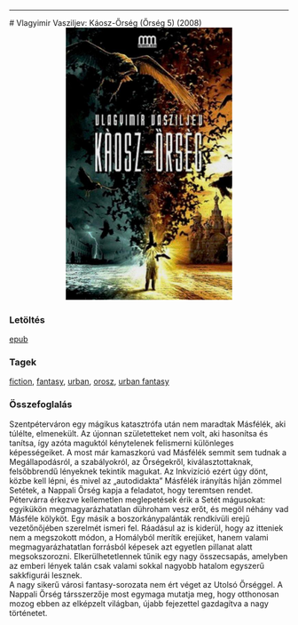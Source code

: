 <hr/>
# <a name="id_460">Vlagyimir Vasziljev: Káosz-Őrség (Őrség 5) (2008)</a>
<center><img src="https://github.com/BercziSandor/calibre_lib/raw/main/main/Vlagyimir%20Vasziljev/Kaosz-Orseg%20%28460%29/cover.jpg" alt="cover" width="300"/></center>

### Letöltés
[epub](https://github.com/BercziSandor/calibre_lib/raw/main/main/Vlagyimir%20Vasziljev/Kaosz-Orseg%20%28460%29/Kaosz-Orseg%20-%20Vlagyimir%20Vasziljev.epub)

### Tagek
[fiction](https://github.com/berczisandor/calibre_lib/blob/main/main/_tags/fiction.md), [fantasy](https://github.com/berczisandor/calibre_lib/blob/main/main/_tags/fantasy.md), [urban](https://github.com/berczisandor/calibre_lib/blob/main/main/_tags/urban.md), [orosz](https://github.com/berczisandor/calibre_lib/blob/main/main/_tags/orosz.md), [urban fantasy](https://github.com/berczisandor/calibre_lib/blob/main/main/_tags/urban%20fantasy.md)

### Összefoglalás
<div>
<p>Szentpéterváron ​egy mágikus katasztrófa után nem maradtak Másfélék, aki túlélte, elmenekült. Az újonnan születetteket nem volt, aki hasonítsa és tanítsa, így azóta maguktól kénytelenek felismerni különleges képességeiket. A most már kamaszkorú vad Másfélék semmit sem tudnak a Megállapodásról, a szabályokról, az Őrségekről, kiválasztottaknak, felsőbbrendű lényeknek tekintik magukat. Az Inkvizíció ezért úgy dönt, közbe kell lépni, és mivel az „autodidakta” Másfélék irányítás híján zömmel Setétek, a Nappali Őrség kapja a feladatot, hogy teremtsen rendet.<br>Pétervárra érkezve kellemetlen meglepetések érik a Setét mágusokat: egyikükön megmagyarázhatatlan dühroham vesz erőt, és megöl néhány vad Másféle kölyköt. Egy másik a boszorkánypalánták rendkívüli erejű vezetőnőjében szerelmét ismeri fel. Ráadásul az is kiderül, hogy az itteniek nem a megszokott módon, a Homályból merítik erejüket, hanem valami megmagyarázhatatlan forrásból képesek azt egyetlen pillanat alatt megsokszorozni. Elkerülhetetlennek tűnik egy nagy összecsapás, amelyben az emberi lények talán csak valami sokkal nagyobb hatalom egyszerű sakkfigurái lesznek.<br>A nagy sikerű városi fantasy-sorozata nem ért véget az Utolsó Őrséggel. A Nappali Őrség társszerzője most egymaga mutatja meg, hogy otthonosan mozog ebben az elképzelt világban, újabb fejezettel gazdagítva a nagy történetet.</p></div>


